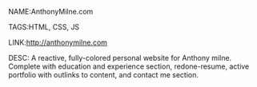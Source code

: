 NAME:AnthonyMilne.com

TAGS:HTML, CSS, JS

LINK:http://anthonymilne.com

DESC: A reactive, fully-colored personal website for Anthony milne. Complete with education and experience section, redone-resume, active portfolio with outlinks to content, and contact me section.
